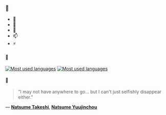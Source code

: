 ### 👋

- 🔭
- 🌱
- 💬
- 📫
- ⚡

#### 🧏

[![Most used languages](https://github-readme-stats-aynah.vercel.app/api/top-langs/?username=aynh&theme=solarized-dark&langs_count=6&layout=compact&hide_title=true)](https://github.com/anuraghazra/github-readme-stats#gh-dark-mode-only)
[![Most used languages](https://github-readme-stats-aynah.vercel.app/api/top-langs/?username=aynh&theme=solarized-light&langs_count=6&layout=compact&hide_title=true)](https://github.com/anuraghazra/github-readme-stats#gh-light-mode-only)

#### 💬

> "I may not have anywhere to go... but I can't just selfishly disappear either."

&mdash; [**Natsume Takeshi**](https://myanimelist.net/character.php?q=Natsume%20Takeshi&cat=character), [**Natsume Yuujinchou**](https://myanimelist.net/search/all?q=Natsume%20Yuujinchou&cat=all)
